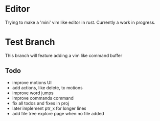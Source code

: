 # Editor
Trying to make a 'mini' vim like editor in rust. Currently a work in progress.

# Test Branch
This branch will feature adding a vim like command buffer

## Todo
* improve motions UI
* add actions, like delete, to motions
* improve word jumps
* improve commands command
* fix all todos and fixes in proj
* later implement ptr_x for longer lines
* add file tree explore page when no file added
